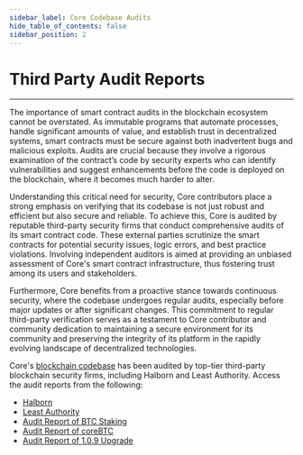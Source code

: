 ```yaml
---
sidebar_label: Core Codebase Audits
hide_table_of_contents: false
sidebar_position: 2
---
```


# Third Party Audit Reports

---

The importance of smart contract audits in the blockchain ecosystem cannot be overstated. As immutable programs that automate processes, handle significant amounts of value, and establish trust in decentralized systems, smart contracts must be secure against both inadvertent bugs and malicious exploits. Audits are crucial because they involve a rigorous examination of the contract’s code by security experts who can identify vulnerabilities and suggest enhancements before the code is deployed on the blockchain, where it becomes much harder to alter.

Understanding this critical need for security, Core contributors place a strong emphasis on verifying that its codebase is not just robust and efficient but also secure and reliable. To achieve this, Core is audited by reputable third-party security firms that conduct comprehensive audits of its smart contract code. These external parties scrutinize the smart contracts for potential security issues, logic errors, and best practice violations. Involving independent auditors is aimed at providing an unbiased assessment of Core's smart contract infrastructure, thus fostering trust among its users and stakeholders.

Furthermore, Core benefits from a proactive stance towards continuous security, where the codebase undergoes regular audits, especially before major updates or after significant changes. This commitment to regular third-party verification serves as a testament to Core contributor and community dedication to maintaining a secure environment for its community and preserving the integrity of its platform in the rapidly evolving landscape of decentralized technologies.

Core's [blockchain codebase](https://github.com/coredao-org) has been audited by top-tier third-party blockchain security firms, including Halborn and Least Authority. Access the audit reports from the following:

- [Halborn](https://github.com/HalbornSecurity/PublicReports/blob/master/Solidity%20Smart%20Contract%20Audits/CoreDAO_Genesis_Smart_Contract_Security_Audit_Report_Halborn_Final.pdf)
- [Least Authority](https://leastauthority.com/blog/audits/audit-of-core-dao-layer-1-smart-contracts/)
- [Audit Report of BTC Staking](https://www.halborn.com/audits/coredao/btc-staking)
- [Audit Report of coreBTC](https://www.halborn.com/audits/coredao/corebtc)
- [Audit Report of 1.0.9 Upgrade](https://www.halborn.com/audits/coredao/109-upgrade-release)
